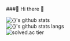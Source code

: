 ###👋 Hi there 👋

<!--
**Itouch-up/Itouch-up** is a ✨ _special_ ✨ repository because its `README.md` (this file) appears on your GitHub profile.

Here are some ideas to get you started:

- 🔭 I’m currently working on ...
- 🌱 I’m currently learning ...
- 👯 I’m looking to collaborate on ...
- 🤔 I’m looking for help with ...
- 💬 Ask me about ...
- 📫 How to reach me: ...
- 😄 Pronouns: ...
- ⚡ Fun fact: ...
-->
![{}'s github stats](https://github-readme-stats.vercel.app/api?username=Itouch-up&show_icons=true&&theme=dark)
<br/>
![{}'s github stats langs](https://github-readme-stats.vercel.app/api/top-langs/?username=Itouch-up&layout=compact&&theme=dark)
<br/>
![solved.ac tier](http://mazassumnida.wtf/api/generate_badge?boj=Itouch-up)
